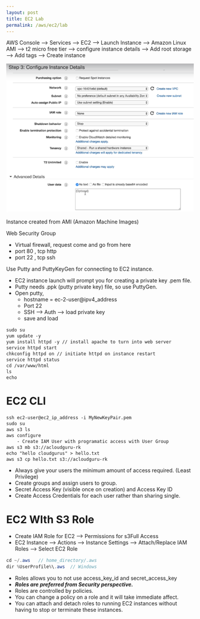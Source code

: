 ```yaml
---
layout: post
title: EC2 Lab
permalink: /aws/ec2/lab
---
```


AWS Console --> Services --> EC2 --> Launch Instance --> Amazon Linux AMI --> t2 micro free tier --> configure instance details --> Add root storage --> Add tags --> Create instance

![ec2-config](https://github.com/arpit04tripathi/files-cdn/raw/cdn/aws/ec2/ec2-config.png)

Instance created from AMI (Amazon Machine Images)

Web Security Group 
- Virtual firewall, request come and go from here
- port 80 , tcp http
- port 22 , tcp ssh

Use Putty and PuttyKeyGen for connecting to EC2 instance.
- EC2 instance launch will prompt you for creating a private key .pem file.
- Putty needs .ppk (putty private key) file, so use PuttyGen.
- Open putty, 
    - hostname = ec-2-user@ipv4_address
    - Port 22
    - SSH --> Auth --> load private key
    - save and load

```linux
sudo su
yum update -y
yum install httpd -y // install apache to turn into web server
service httpd start
chkconfig httpd on // initiate httpd on instance restart
service httpd status
cd /var/www/html
ls
echo
```

# EC2 CLI
```ssh
ssh ec2-user@ec2_ip_address -i MyNewKeyPair.pem
sudo su
aws s3 ls
aws configure
    - Create IAM User with programatic access with User Group
aws s3 mb s3://acloudguru-rk
echo "hello cloudgurus" > hello.txt
aws s3 cp hello.txt s3://acloudguru-rk
```

* Always give your users the minimum amount of access required. (Least Privilege)
* Create groups and assign users to group.
* Secret Access Key (visible once on creation) and Access Key ID
* Create Access Credentials for each user rather than sharing single.

# EC2 WIth S3 Role
* Create IAM Role for EC2 --> Permissions for s3Full Access
* EC2 Instance --> Actions --> Instance Settings --> Attach/Replace IAM Roles --> Select EC2 Role

```java
cd ~/.aws   // home_directory/.aws
dir %UserProfile%\.aws  // Windows
```

* Roles allows you to not use access_key_id and secret_access_key
* ***Roles are preferred from Security perspective.***
* Roles are controlled by policies.
* You can change a policy on a role and it will take immediate affect.
* You can attach and detach roles to running EC2 instances without having to stop or terminate these instances.
